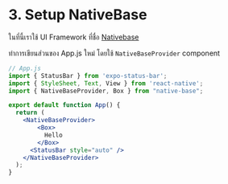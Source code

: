 
# 3. Setup NativeBase

ในที่นี้เราใช้ UI Framework ที่ชื่อ [Nativebase](https://nativebase.io/) 

ทำการเขียนส่วนของ App.js ใหม่ โดยใช้ `NativeBaseProvider` component 

```jsx
// App.js
import { StatusBar } from 'expo-status-bar';
import { StyleSheet, Text, View } from 'react-native';
import { NativeBaseProvider, Box } from "native-base";

export default function App() {
  return (
    <NativeBaseProvider>
        <Box>
          Hello
        </Box>
      <StatusBar style="auto" />
    </NativeBaseProvider>
  );
}
```


